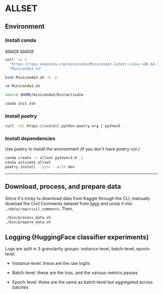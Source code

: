 # ALLSET

## Environment

### Install conda

[source](https://educe-ubc.github.io/conda.html)
[source](https://developers.google.com/earth-engine/guides/python_install-conda)

```bash
curl -sL \
  "https://repo.anaconda.com/miniconda/Miniconda3-latest-Linux-x86_64.sh" > \
  "Miniconda3.sh"

bash Miniconda3.sh -b -p

rm Miniconda3.sh

source $HOME/miniconda3/bin/activate

conda init zsh
```

### Install poetry

```bash
curl -sSL https://install.python-poetry.org | python3 -
```

### Install dependencies
Use poetry to install the environment (if you don't have poetry run )

```bash
conda create -n allset python=3.9 -y
conda activate allset
poetry install --sync --with dev
```


---


## Download, process, and prepare data

Since it's tricky to download data from Kaggle through the CLI, manually dowload the Civil Comments
dataset from [here](https://www.kaggle.com/competitions/jigsaw-unintended-bias-in-toxicity-classification/data)
and unzip it into `./data/raw/civil_comments`. Then,

```bash
./bin/process_data.sh
./bin/prepare_data.sh
```

## Logging (HuggingFace classifier experiments)

Logs are split in 3 granularity groups: instance-level, batch-level, epoch-level.

- Instance-level: these are the raw logits

- Batch-level: these are the loss, and the various metrics passes

- Epoch-level: these are the same as batch-level but aggregated across batches